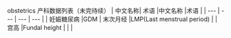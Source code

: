 obstetrics
产科数据列表（未完待续）
| 中文名称| 术语  |中文名称  |术语  |
| --- | --- | --- | --- |
| 妊娠糖尿病 |GDM  | 末次月经 |LMP(Last menstrual period) |
| 宫高 |Fundal height  |  |  |
